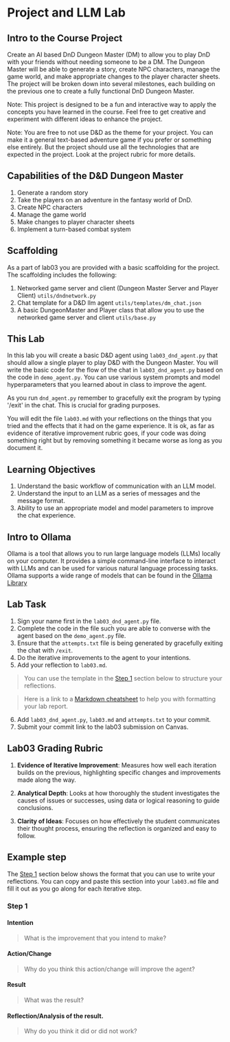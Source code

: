 # Project and LLM Lab

## Intro to the Course Project
Create an AI based DnD Dungeon Master (DM) to allow you to play DnD with your friends without needing someone to be a DM. The Dungeon Master will be able to generate a story, create NPC characters, manage the game world, and make appropriate changes to the player character sheets. The project will be broken down into several milestones, each building on the previous one to create a fully functional DnD Dungeon Master.

Note: This project is designed to be a fun and interactive way to apply the concepts you have learned in the course. Feel free to get creative and experiment with different ideas to enhance the project.

Note: You are free to not use D&D as the theme for your project. You can make it a general text-based adventure game if you prefer or something else entirely. But the project should use all the technologies that are expected in the project. Look at the project rubric for more details.

## Capabilities of the D&D Dungeon Master
1. Generate a random story
2. Take the players on an adventure in the fantasy world of DnD.
2. Create NPC characters
3. Manage the game world
4. Make changes to player character sheets
5. Implement a turn-based combat system

##  Scaffolding
As a part of lab03 you are provided with a basic scaffolding for the project. The scaffolding includes the following:

1. Networked game server and client (Dungeon Master Server and Player Client) `utils/dndnetwork.py`
2. Chat template for a D&D llm agent `utils/templates/dm_chat.json`
3. A basic DungeonMaster and Player class that allow you to use the networked game server and client `utils/base.py`

## This Lab

In this lab you will create a basic D&D agent using `lab03_dnd_agent.py` that should allow a single player to play D&D with the Dungeon Master. You will write the basic code for the flow of the chat in `lab03_dnd_agent.py` based on the code in `demo_agent.py`. You can use various system prompts and model hyperparameters that you learned about in class to improve the agent. 

As you run `dnd_agent.py` remember to gracefully exit the program by typing '/exit' in the chat. This is crucial for grading purposes.

You will edit the file `lab03.md` with your reflections on the things that you tried and the effects that it had on the game experience. It is ok, as far as evidence of iterative improvement rubric goes, if your code was doing something right but by removing something it became worse as long as you document it. 

## Learning Objectives

1. Understand the basic workflow of communication with an LLM model. 
2. Understand the input to an LLM as a series of messages and the message format.
3. Ability to use an appropriate model and model parameters to improve the chat experience.

## Intro to Ollama
Ollama is a tool that allows you to run large language models (LLMs) locally on your computer. It provides a simple command-line interface to interact with LLMs and can be used for various natural language processing tasks. Ollama supports a wide range of models that can be found in the [Ollama Library](https://ollama.com/library)

## Lab Task
1. Sign your name first in the `lab03_dnd_agent.py` file.
2. Complete the code in the file such you are able to converse with the agent based on the `demo_agent.py` file.
3. Ensure that the `attempts.txt` file is being generated by gracefully exiting the chat with `/exit`.
4. Do the iterative improvements to the agent to your intentions. 
5. Add your reflection to `lab03.md`.
> You can use the template in the [Step 1](#step-1) section below to structure your reflections. 

> Here is a link to a [Markdown cheatsheet]( https://github.com/adam-p/markdown-here/wiki/Markdown-Here-Cheatsheet) to help you with formatting your lab report.
6. Add `lab03_dnd_agent.py`, `lab03.md` and `attempts.txt` to your commit.
7. Submit your commit link to the lab03 submission on Canvas.

## Lab03 Grading Rubric

1. __Evidence of Iterative Improvement__: Measures how well each iteration builds on the previous, highlighting specific changes and improvements made along the way.

2. __Analytical Depth__: Looks at how thoroughly the student investigates the causes of issues or successes, using data or logical reasoning to guide conclusions.

3. __Clarity of Ideas__: Focuses on how effectively the student communicates their thought process, ensuring the reflection is organized and easy to follow.

## Example step

The [Step 1](#step-1) section below shows the format that you can use to write your reflections. You can copy and paste this section into your `lab03.md` file and fill it out as you go along for each iterative step.

### Step 1
#### Intention
>What is the improvement that you intend to make?

#### Action/Change
>Why do you think this action/change will improve the agent?

#### Result
>What was the result?

#### Reflection/Analysis of the result. 
>Why do you think it did or did not work?

